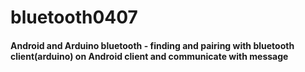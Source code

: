 # bluetooth0407

#### Android and Arduino bluetooth - finding and pairing with bluetooth client(arduino) on Android client and communicate with message
